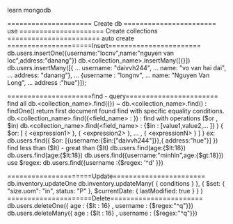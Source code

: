 learn mongodb

===================== Create db =======================
use <db name>
===================== Create collections =======================
auto create
=====================Insert=======================
db.users.insertOne({username:"locnv",name:"nguyen van loc",address:"danang"})
db.<collection_name>.insertMany([{}])
db.users.insertMany([{
... username: "daivvh244",
... name: "vo van hai dai",
... address: "danang"},
... {username : "longnv",
... name: "Nguyen Van Long",
... address :"hue"}]);

=====================find - query=======================
find all
db.<collection_name>.find({})  ~ db.<collection_name>.find() :
findOne()
return first document found
find with specific equality conditions.
db.<collection_name>.find({<field_name> : <value>}) :
find with operations ($or , $in)
db.<collection_name>.find(<field_name> : {$in : [value1,value2,... ]} )
{ $or: [ { <expression1> }, { <expression2> }, ... , { <expressionN> } ] }
	ex:  db.users.find({ $or: [{username:{$in:["daivvh244"]}},{ address:"hue"}] })
find less than ($lt) - great than ($lt)
db.users.find(age:{$lt:18})  
db.users.find(age:{$lt:18})
db.users.find({username:"minhln",age:{$gt:18}})
use $regex:
 db.users.find({username :{$regex: '^d' }})

=====================Update=======================
db.inventory.updateOne
db.inventory.updateMany(
   { conditions } },
   {
     $set: { "size.uom": "in", status: "P" },
     $currentDate: { lastModified: true }
   }
)
=====================Delete=======================
db.users.deleteOne({ age : {$lt : 16} , username : {$regex:"^q"}})
db.users.deleteMany({ age : {$lt : 16} , username : {$regex:"^q"}})






